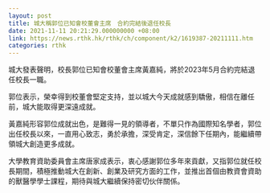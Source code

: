 ```yaml
---
layout: post
title: 城大稱郭位已知會校董會主席　合約完結後退任校長
date: 2021-11-11 20:21:29.000000000 +08:00
link: https://news.rthk.hk/rthk/ch/component/k2/1619387-20211111.htm
categories: rthk
---
```


城大發表聲明，校長郭位已知會校董會主席黃嘉純，將於2023年5月合約完結退任校長一職。

郭位表示，榮幸得到校董會堅定支持，並以城大今天成就感到驕傲，相信在離任前，城大能取得更深遠成就。 

黃嘉純形容郭位成就出色，是難得一見的領導者，不單只作為國際知名學者，郭位出任校長以來，一直用心致志，勇於承擔，深受肯定，深信餘下任期內，能繼續帶領城大創造更多成就。
 
大學教育資助委員會主席唐家成表示，衷心感謝郭位多年來貢獻，又指郭位就任校長期間，積極推動城大在創新、創業及研究方面的工作，並推出首個由教資會資助的獸醫學學士課程，期待與城大繼續保持密切伙伴關係。
